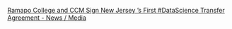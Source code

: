 [Ramapo College and CCM Sign New Jersey ’s First #DataScience Transfer Agreement - News / Media](https://qi.tc/qi/111165)